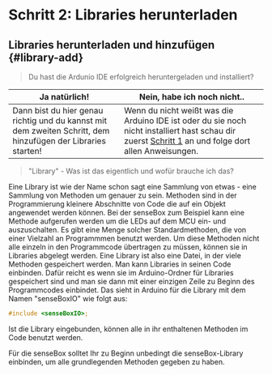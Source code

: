 # Schritt 2: Libraries herunterladen

## Libraries herunterladen und hinzufügen {#library-add}

> Du hast die Ardunio IDE erfolgreich heruntergeladen und installiert?

|Ja natürlich! | Nein, habe ich noch nicht..|
|--------------|------------------------------|
|Dann bist du hier genau richtig und du kannst mit dem zweiten Schritt, dem hinzufügen der Libraries starten! |Wenn du nicht weißt was die Arduino IDE ist oder du sie noch nicht installiert hast schau dir zuerst [Schritt 1](erste-schritte/schritt-1-software-installieren) an und folge dort allen Anweisungen.|

>"Library" - Was ist das eigentlich und wofür brauche ich das? 

Eine Library ist wie der Name schon sagt eine Sammlung von etwas - eine Sammlung von Methoden um genauer zu sein. Methoden sind in der Programmierung kleinere Abschnitte von Code die auf ein Objekt angewendet werden können. 
Bei der senseBox zum Beispiel kann eine Methode aufgerufen werden um die LEDs auf dem MCU ein- und auszuschalten. Es gibt eine Menge solcher Standardmethoden, die von einer Vielzahl an Programmmen benutzt werden. Um diese Methoden nicht alle einzeln in den Programmcode übertragen zu müssen, können sie in Libraries abgelegt werden. 
Eine Library ist also eine Datei, in der viele Methoden gespeichert werden. Man kann Libraries in seinen Code einbinden. Dafür reicht es wenn sie im Arduino-Ordner für Libraries gespeichert sind und man sie dann mit einer einzigen Zeile zu Beginn des Programmcodes einbindet. Das sieht in Arduino für die Library mit dem Namen "senseBoxIO" wie folgt aus: 

```c
#include <senseBoxIO>;
```

Ist die Library eingebunden, können alle in ihr enthaltenen Methoden im Code benutzt werden. 

Für die senseBox solltet Ihr zu Beginn unbedingt die senseBox-Library einbinden, um alle grundlegenden Methoden gegeben zu haben.






